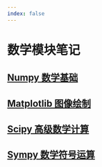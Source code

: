 ```yaml
---
index: false
---
```


# 数学模块笔记

## [Numpy 数学基础](./numpy.md)
## [Matplotlib 图像绘制](./matplotlib.md)
## [Scipy 高级数学计算](./scipy.md)
## [Sympy 数学符号运算](./sympy.md)
